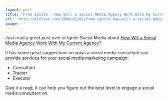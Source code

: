 ```yaml
---
layout: post
title: "From Ignite - How Will a Social Media Agency Work With My Current Agency?"
url: 'http://kinlane.com/2008/02/02/from-ignite-how-will-a-social-media-agency-work-with-my-current-agency/'
image: ''
---
```


Just read a great post over at Ignite Social Media about [How Will a Social Media Agency Work With My Current Agency][1]?

It has some great suggestions on ways a social media consultant can provide services for your social media marketing campaign:


  * Consultant
  * Trainer
  * Executor

Give it a read, it can help you figure out the best level to engage a social media consultant on.

   [1]: http://www.ignitesocialmedia.com/how-will-a-social-media-agency-work-with-my-current-agency/#comment-2089
